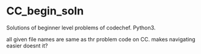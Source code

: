 # CC_begin_soln
Solutions of beginner level problems of codechef. Python3.

all given file names are same as thr problem code on CC. makes navigating easier doesnt it?

